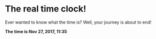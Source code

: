 # The real time clock!

Ever wanted to know what the time is? Well, your journey is about to end!

**The time is Nov 27, 2017, 11:35**